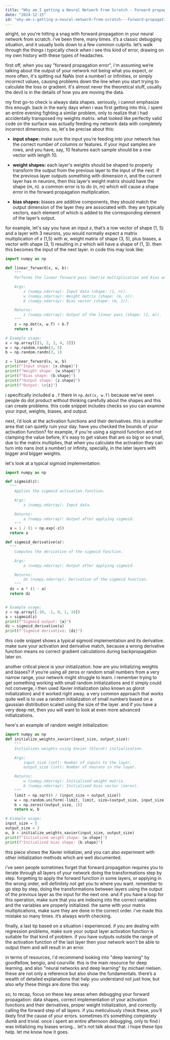 ```yaml
---
title: "Why am I getting a Neural Network From Scratch - Forward propagation error?"
date: "2024-12-15"
id: "why-am-i-getting-a-neural-network-from-scratch---forward-propagation-error"
---
```


alright, so you're hitting a snag with forward propagation in your neural network from scratch. i've been there, many times. it’s a classic debugging situation, and it usually boils down to a few common culprits. let’s walk through the things i typically check when i see this kind of error, drawing on my own history with these types of headaches.

first off, when you say "forward propagation error", i'm assuming we’re talking about the output of your network not being what you expect, or more often, it's spitting out NaNs (not a number) or infinities, or simply incorrect values, causing problems down the line when you start trying to calculate the loss or gradient. it's almost never the theoretical stuff, usually the devil is in the details of how you are moving the data.

my first go-to check is always data shapes. seriously, i cannot emphasize this enough. back in the early days when i was first getting into this, i spent an entire evening fighting a similar problem, only to realize that i had accidentally transposed my weights matrix. what looked like perfectly valid code on the surface was actually feeding my network data with completely incorrect dimensions. so, let's be precise about this:

*   **input shape:** make sure the input you’re feeding into your network has the correct number of columns or features. if your input samples are rows, and you have, say, 10 features each sample should be a row vector with length 10.

*   **weight shapes:** each layer's weights should be shaped to properly transform the output from the previous layer to the input of the next. if the previous layer outputs something with dimension n, and the current layer has m neurons, then this layer’s weight matrix should have the shape (m, n). a common error is to do (n, m) which will cause a shape error in the forward propagation multiplication.

*   **bias shapes:** biases are additive components, they should match the output dimension of the layer they are associated with. they are typically vectors, each element of which is added to the corresponding element of the layer’s output.

for example, let's say you have an input *x*, that’s a row vector of shape (1, 5) and a layer with 3 neurons, you would normally expect a matrix multiplication of *x* (1,5) with *w*, weight matrix of shape (3, 5), plus biases, a vector with shape (3, 1) resulting in *z* which will have a shape of (1, 3). then this becomes the input of the next layer. in code this may look like:

```python
import numpy as np

def linear_forward(x, w, b):
    """
    Performs the linear forward pass (matrix multiplication and bias addition).

    Args:
        x (numpy.ndarray): Input data (shape: (1, n)).
        w (numpy.ndarray): Weight matrix (shape: (m, n)).
        b (numpy.ndarray): Bias vector (shape: (m, 1)).

    Returns:
        z (numpy.ndarray): Output of the linear pass (shape: (1, m)).
    """
    z = np.dot(x, w.T) + b.T
    return z

# Example usage:
x = np.array([[1, 2, 3, 4, 5]])
w = np.random.randn(3, 5)
b = np.random.randn(3, 1)

z = linear_forward(x, w, b)
print(f"Input shape: {x.shape}")
print(f"Weight shape: {w.shape}")
print(f"Bias shape: {b.shape}")
print(f"Output shape: {z.shape}")
print(f"Output: \n{z}")
```

i specifically included a `.T` there in `np.dot(x, w.T)` because we’ve seen people do dot product without thinking carefully about the shapes and this can create problems. this code snippet includes checks so you can examine your input, weights, biases, and output.

next, i’d look at the activation functions and their derivatives. this is another area that can quietly ruin your day. have you checked the bounds of your activation function? for example, if you're using a sigmoid function and not clamping the value before, it's easy to get values that are so big or so small, due to the matrix multiplies, that when you calculate the activation they can turn into nans (not a number) or infinity, specially, in the later layers with bigger and bigger weights.

let's look at a typical sigmoid implementation:

```python
import numpy as np

def sigmoid(z):
  """
    Applies the sigmoid activation function.

    Args:
        z (numpy.ndarray): Input data.

    Returns:
        a (numpy.ndarray): Output after applying sigmoid.
    """
  a = 1 / (1 + np.exp(-z))
  return a

def sigmoid_derivative(a):
  """
    Computes the derivative of the sigmoid function.

    Args:
        a (numpy.ndarray): Output after applying sigmoid.

    Returns:
        dz (numpy.ndarray): Derivative of the sigmoid function.
    """
  dz = a * (1 - a)
  return dz


# Example usage:
z = np.array([-10, -1, 0, 1, 10])
a = sigmoid(z)
print(f"Sigmoid output: {a}")
dz = sigmoid_derivative(a)
print(f"Sigmoid derivative: {dz}")
```
this code snippet shows a typical sigmoid implementation and its derivative. make sure your activation and derivative match, because a wrong derivative function means no correct gradient calculations during backpropagation later on.

another critical piece is your initialization. how are you initializing weights and biases? if you’re using all zeros or random small numbers from a very narrow range, your network might struggle to learn. i remember trying to get something working with small random initializations and it simply could not converge, i then used Xavier initialization (also known as glorot initialization) and it worked right away. a very common approach that works quite well is to use a random initialization of small numbers based on a gaussian distribution scaled using the size of the layer. and if you have a very deep net, then you will want to look at even more advanced initializations.

here's an example of random weight initialization:
```python
import numpy as np
def initialize_weights_xavier(input_size, output_size):
    """
    Initializes weights using Xavier (Glorot) initialization.

    Args:
        input_size (int): Number of inputs to the layer.
        output_size (int): Number of neurons in the layer.

    Returns:
        w (numpy.ndarray): Initialized weight matrix.
        b (numpy.ndarray): Initialized bias vector (zeros).
    """
    limit = np.sqrt(6 / (input_size + output_size))
    w = np.random.uniform(-limit, limit, size=(output_size, input_size))
    b = np.zeros((output_size, 1))
    return w, b

# Example usage:
input_size = 5
output_size = 3
w, b = initialize_weights_xavier(input_size, output_size)
print(f"Initialized weight shape: {w.shape}")
print(f"Initialized bias shape: {b.shape}")
```
this piece shows the Xavier initializer, and you can also experiment with other initialization methods which are well documented.

i've seen people sometimes forget that forward propagation requires you to iterate through all layers of your network doing the transformations step by step. forgetting to apply the forward function in some layers, or applying in the wrong order, will definitely not get you to where you want. remember to go step by step, doing the transformations between layers using the output of the previous layer as the input for the next one. and if you have a loop for this operation, make sure that you are indexing into the correct variables and the variables are properly initialized. the same with your matrix multiplications, make sure they are done in the correct order. i’ve made this mistake so many times. it’s always worth checking.

finally, a last tip based on a situation i experienced. if you are dealing with regression problems, make sure your output layer activation function is suitable for that kind of problem. if you have outputs outside the range of the activation function of the last layer then your network won't be able to output them and will result in an error.

in terms of resources, i'd recommend looking into "deep learning" by goodfellow, bengio, and courville. this is the main resource for deep learning. and also "neural networks and deep learning" by michael nielsen. these are not only a reference but also show the fundamentals. there’s a wealth of detailed explanations that help you understand not just how, but also *why* these things are done this way.

so, to recap, focus on these key areas when debugging your forward propagation: data shapes, correct implementation of your activation functions and their derivatives, proper weight initialization, and correctly calling the forward step of all layers. if you meticulously check these, you’ll likely find the cause of your errors. sometimes it’s something completely dumb and trivial. once i spent an entire afternoon debugging, only to find i was initializing my biases wrong... let's not talk about that. i hope these tips help. let me know how it goes.
